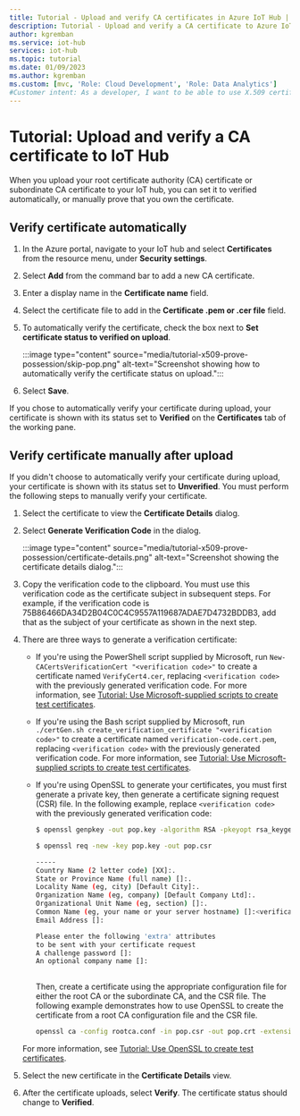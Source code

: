 ```yaml
---
title: Tutorial - Upload and verify CA certificates in Azure IoT Hub | Microsoft Docs
description: Tutorial - Upload and verify a CA certificate to Azure IoT Hub
author: kgremban
ms.service: iot-hub
services: iot-hub
ms.topic: tutorial
ms.date: 01/09/2023
ms.author: kgremban
ms.custom: [mvc, 'Role: Cloud Development', 'Role: Data Analytics']
#Customer intent: As a developer, I want to be able to use X.509 certificates to authenticate devices to an IoT hub. This step of the tutorial needs to show me how to upload and verify CA certificates to IoT hub.
---
```


# Tutorial: Upload and verify a CA certificate to IoT Hub

When you upload your root certificate authority (CA) certificate or subordinate CA certificate to your IoT hub, you can set it to verified automatically, or manually prove that you own the certificate.

## Verify certificate automatically

1. In the Azure portal, navigate to your IoT hub and select **Certificates** from the resource menu, under **Security settings**.

1. Select **Add** from the command bar to add a new CA certificate.

1. Enter a display name in the **Certificate name** field.

1. Select the certificate file to add in the **Certificate .pem or .cer file** field.

1. To automatically verify the certificate, check the box next to **Set certificate status to verified on upload**.

   :::image type="content" source="media/tutorial-x509-prove-possession/skip-pop.png" alt-text="Screenshot showing how to automatically verify the certificate status on upload.":::

1. Select **Save**.  

If you chose to automatically verify your certificate during upload, your certificate is shown with its status set to **Verified** on the **Certificates** tab of the working pane.

## Verify certificate manually after upload

If you didn't choose to automatically verify your certificate during upload, your certificate is shown with its status set to **Unverified**. You must perform the following steps to manually verify your certificate.

1. Select the certificate to view the **Certificate Details** dialog.

1. Select **Generate Verification Code** in the dialog.

   :::image type="content" source="media/tutorial-x509-prove-possession/certificate-details.png" alt-text="Screenshot showing the certificate details dialog.":::

1. Copy the verification code to the clipboard. You must use this verification code as the certificate subject in subsequent steps. For example, if the verification code is 75B86466DA34D2B04C0C4C9557A119687ADAE7D4732BDDB3, add that as the subject of your certificate as shown in the next step.

5. There are three ways to generate a verification certificate:

    * If you're using the PowerShell script supplied by Microsoft, run `New-CACertsVerificationCert "<verification code>"` to create a certificate named `VerifyCert4.cer`, replacing `<verification code>` with the previously generated verification code. For more information, see [Tutorial: Use Microsoft-supplied scripts to create test certificates](tutorial-x509-scripts.md).

    * If you're using the Bash script supplied by Microsoft, run `./certGen.sh create_verification_certificate "<verification code>"` to create a certificate named `verification-code.cert.pem`, replacing `<verification code>` with the previously generated verification code. For more information, see [Tutorial: Use Microsoft-supplied scripts to create test certificates](tutorial-x509-scripts.md).

    * If you're using OpenSSL to generate your certificates, you must first generate a private key, then generate a certificate signing request (CSR) file. In the following example, replace `<verification code>` with the previously generated verification code:

      ```bash
      $ openssl genpkey -out pop.key -algorithm RSA -pkeyopt rsa_keygen_bits:2048

      $ openssl req -new -key pop.key -out pop.csr

      -----
      Country Name (2 letter code) [XX]:.
      State or Province Name (full name) []:.
      Locality Name (eg, city) [Default City]:.
      Organization Name (eg, company) [Default Company Ltd]:.
      Organizational Unit Name (eg, section) []:.
      Common Name (eg, your name or your server hostname) []:<verification code>
      Email Address []:

      Please enter the following 'extra' attributes
      to be sent with your certificate request
      A challenge password []:
      An optional company name []:
 
      ```

      Then, create a certificate using the appropriate configuration file for either the root CA or the subordinate CA, and the CSR file. The following example demonstrates how to use OpenSSL to create the certificate from a root CA configuration file and the CSR file.

      ```bash
      openssl ca -config rootca.conf -in pop.csr -out pop.crt -extensions client_ext

      ```

    For more information, see [Tutorial: Use OpenSSL to create test certificates](tutorial-x509-openssl.md).

1. Select the new certificate in the **Certificate Details** view.

1. After the certificate uploads, select **Verify**. The certificate status should change to **Verified**.
